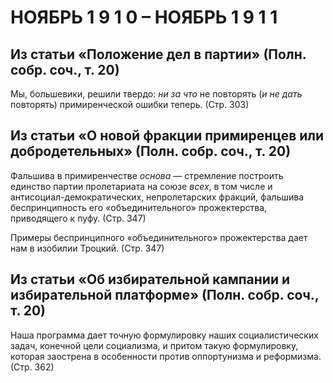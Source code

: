 # НОЯБРЬ 1 9 1 0 – НОЯБРЬ 1 9 1 1

## Из статьи **«Положение дел в партии»** (Полн. собр. соч., т. 20)

Мы, большевики, решили твердо: _ни за что_ не повторять (_и не дать_ повторять) примиренческой ошибки теперь. (Стр. 303)

## Из статьи «О новой фракции примиренцев или добродетельных» (Полн. собр. соч., т. 20)

Фальшива в примиренчестве _основа_ — стремление построить единство партии пролетариата на союзе _всех_, в том числе и антисоциал-демократических, непролетарских фракций, фальшива беспринципность его «объединительного» прожектерства, приводящего к пуфу. (Стр. 347)

Примеры беспринципного «объединительного» прожектерства дает нам в изобилии Троцкий. (Стр. 347)

## Из статьи «Об избирательной кампании и избирательной платформе» (Полн. собр. соч., т. 20)

Наша программа дает точную формулировку наших социалистических задач, конечной цели социализма, и притом такую формулировку, которая заострена в особенности против оппортунизма и реформизма. (Стр. 362)
